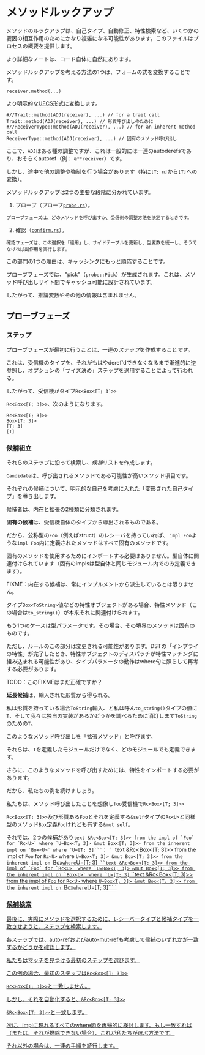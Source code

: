 # <!--Method lookup--> メソッドルックアップ

<!--Method lookup can be rather complex due to the interaction of a number of factors, such as self types, autoderef, trait lookup, etc. This file provides an overview of the process.-->
メソッドのルックアップは、自己タイプ、自動修正、特性検索など、いくつかの要因の相互作用のためにかなり複雑になる可能性があります。このファイルはプロセスの概要を提供します。
<!--More detailed notes are in the code itself, naturally.-->
より詳細なノートは、コード自体に自然にあります。

<!--One way to think of method lookup is that we convert an expression of the form:-->
メソッドルックアップを考える方法の1つは、フォームの式を変換することです。

```rust,ignore
receiver.method(...)
```

<!--into a more explicit [UFCS] form:-->
より明示的な[UFCS]形式に変換します。

```rust,ignore
#//Trait::method(ADJ(receiver), ...) // for a trait call
Trait::method(ADJ(receiver), ...) // 形質呼び出しのために
#//ReceiverType::method(ADJ(receiver), ...) // for an inherent method call
ReceiverType::method(ADJ(receiver), ...) // 固有のメソッド呼び出し
```

<!--Here `ADJ` is some kind of adjustment, which is typically a series of autoderefs and then possibly an autoref (eg, `&**receiver`).-->
ここで、`ADJ`はある種の調整ですが、これは一般的には一連のautoderefsであり、おそらくautoref（例： `&**receiver`）です。
<!--However we sometimes do other adjustments and coercions along the way, in particular unsizing (eg, converting from `[T; n]` to `[T]`).-->
しかし、途中で他の調整や強制を行う場合があります（特に`[T; n]`から`[T]`への変換）。

<!--Method lookup is divided into two major phases:-->
メソッドルックアップは2つの主要な段階に分かれています。

1. <!--Probing ([`probe.rs`][probe]).-->
    プローブ（プローブ[`probe.rs`][probe]）。
<!--The probe phase is when we decide what method to call and how to adjust the receiver.-->
    プローブフェーズは、どのメソッドを呼び出すか、受信側の調整方法を決定するときです。
2. <!--Confirmation ([`confirm.rs`][confirm]).-->
    確認（[`confirm.rs`][confirm]）。
<!--The confirmation phase "applies"this selection, updating the side-tables, unifying type variables, and otherwise doing side-effectful things.-->
    確認フェーズは、この選択を「適用」し、サイドテーブルを更新し、型変数を統一し、そうでなければ副作用を実行します。

<!--One reason for this division is to be more amenable to caching.-->
この部門の1つの理由は、キャッシングにもっと順応することです。
<!--The probe phase produces a "pick"(`probe::Pick`), which is designed to be cacheable across method-call sites.-->
プローブフェーズでは、"pick"（`probe::Pick`）が生成されます。これは、メソッド呼び出しサイト間でキャッシュ可能に設計されています。
<!--Therefore, it does not include inference variables or other information.-->
したがって、推論変数やその他の情報は含まれません。

<!--[UFCS]: https://github.com/rust-lang/rfcs/blob/master/text/0132-ufcs.md
 [probe]: https://doc.rust-lang.org/nightly/nightly-rustc/rustc_typeck/check/method/probe/
 [confirm]: https://doc.rust-lang.org/nightly/nightly-rustc/rustc_typeck/check/method/confirm/
-->
[UFCS]: https://github.com/rust-lang/rfcs/blob/master/text/0132-ufcs.md
 [probe]: https://doc.rust-lang.org/nightly/nightly-rustc/rustc_typeck/check/method/probe/
 [confirm]: https://doc.rust-lang.org/nightly/nightly-rustc/rustc_typeck/check/method/confirm/


## <!--The Probe phase--> プローブフェーズ

### <!--Steps--> ステップ

<!--The first thing that the probe phase does is to create a series of *steps*.-->
プローブフェーズが最初に行うことは、一連の*ステップ*を作成すること*です*。
<!--This is done by progressively dereferencing the receiver type until it cannot be deref'd anymore, as well as applying an optional "unsize"step.-->
これは、受信機のタイプを、それがもはやderef'dできなくなるまで漸進的に逆参照し、オプションの「サイズ決め」ステップを適用することによって行われる。
<!--So if the receiver has type `Rc<Box<[T; 3]>>`-->
したがって、受信機がタイプ`Rc<Box<[T; 3]>>`
<!--`Rc<Box<[T; 3]>>`, this might yield:-->
`Rc<Box<[T; 3]>>`、次のようになります。

```rust,ignore
Rc<Box<[T; 3]>>
Box<[T; 3]>
[T; 3]
[T]
```

### <!--Candidate assembly--> 候補組立

<!--We then search along those steps to create a list of *candidates*.-->
それらのステップに沿って検索し、*候補*リストを作成します。
<!--A `Candidate` is a method item that might plausibly be the method being invoked.-->
`Candidate`は、呼び出されるメソッドである可能性が高いメソッド項目です。
<!--For each candidate, we'll derive a "transformed self type"that takes into account explicit self.-->
それぞれの候補について、明示的な自己を考慮に入れた「変形された自己タイプ」を導き出します。

<!--Candidates are grouped into two kinds, inherent and extension.-->
候補者は、内在と拡張の2種類に分類されます。

<!--**Inherent candidates** are those that are derived from the type of the receiver itself.-->
**固有の候補**は、受信機自体のタイプから導出されるものである。
<!--So, if you have a receiver of some nominal type `Foo` (eg, a struct), any methods defined within an impl like `impl Foo` are inherent methods.-->
だから、公称型の`Foo`（例えばstruct）のレシーバを持っていれば、 `impl Foo`ような`impl Foo`内に定義されたメソッドはすべて固有のメソッドです。
<!--Nothing needs to be imported to use an inherent method, they are associated with the type itself (note that inherent impls can only be defined in the same module as the type itself).-->
固有のメソッドを使用するためにインポートする必要はありません。型自体に関連付けられています（固有のimplsは型自体と同じモジュール内でのみ定義できます）。

<!--FIXME: Inherent candidates are not always derived from impls.-->
FIXME：内在する候補は、常にインプルメントから派生しているとは限りません。
<!--If you have a trait object, such as a value of type `Box<ToString>`, then the trait methods (`to_string()`, in this case) are inherently associated with it.-->
タイプ`Box<ToString>`値などの特性オブジェクトがある場合、特性メソッド（この場合は`to_string()`）が本来それに関連付けられます。
<!--Another case is type parameters, in which case the methods of their bounds are inherent.-->
もう1つのケースは型パラメータです。その場合、その境界のメソッドは固有のものです。
<!--However, this part of the rules is subject to change: when DST's "impl Trait for Trait"is complete, trait object dispatch could be subsumed into trait matching, and the type parameter behavior should be reconsidered in light of where clauses.-->
ただし、ルールのこの部分は変更される可能性があります。DSTの「インプライの特性」が完了したとき、特性オブジェクトのディスパッチが特性マッチングに組み込まれる可能性があり、タイプパラメータの動作はwhere句に照らして再考する必要があります。

<!--TODO: Is this FIXME still accurate?-->
TODO：このFIXMEはまだ正確ですか？

<!--**Extension candidates** are derived from imported traits.-->
**延長候補**は、輸入された形質から得られる。
<!--If I have the trait `ToString` imported, and I call `to_string()` on a value of type `T`, then we will go off to find out whether there is an impl of `ToString` for `T`.-->
私は形質を持っている場合`ToString`輸入、と私は呼ん`to_string()`タイプの値に`T`、そして我々は独自の実装があるかどうかを調べるために消灯します`ToString`のための`T`。
<!--These kinds of method calls are called "extension methods".-->
このようなメソッド呼び出しを「拡張メソッド」と呼びます。
<!--They can be defined in any module, not only the one that defined `T`.-->
それらは、`T`を定義したモジュールだけでなく、どのモジュールでも定義できます。
<!--Furthermore, you must import the trait to call such a method.-->
さらに、このようなメソッドを呼び出すためには、特性をインポートする必要があります。

<!--So, let's continue our example.-->
だから、私たちの例を続けましょう。
<!--Imagine that we were calling a method `foo` with the receiver `Rc<Box<[T; 3]>>`-->
私たちは、メソッド呼び出したことを想像し`foo`受信機で`Rc<Box<[T; 3]>>`
<!--`Rc<Box<[T; 3]>>` and there is a trait `Foo` that defines it with `&self` for the type `Rc<U>` as well as a method on the type `Box` that defines `Foo` but with `&mut self`.-->
`Rc<Box<[T; 3]>>`及び形質ある`Foo`とそれを定義する`&self`タイプの`Rc<U>`と同様型のメソッド`Box`定義`Foo`けれども有する`&mut self`。
<!--Then we might have two candidates: ` ``text &Rc<Box<[T; 3]>> from the impl of `Foo` for `Rc<U>` where `U=Box<T; 3]> &mut Box<[T; 3]>> from the inherent impl on `Box<U>` where `U=[T; 3]```-->
それでは、2つの候補があり``text &Rc<Box<[T; 3]>> from the impl of `Foo` for `Rc<U>` where `U=Box<T; 3]> &mut Box<[T; 3]>> from the inherent impl on `Box<U>` where `U=[T; 3]```： ` ``text &Rc<Box<[T; 3]>> from the impl of `Foo` for `Rc<U>` where `U=Box<T; 3]> &mut Box<[T; 3]>> from the inherent impl on `Box<U>` where `U=[T; 3]```
``text &Rc<Box<[T; 3]>> from the impl of `Foo` for `Rc<U>` where `U=Box<T; 3]> &mut Box<[T; 3]>> from the inherent impl on `Box<U>` where `U=[T; 3]``` <!--``text &Rc<Box<[T; 3]>> from the impl of `Foo` for `Rc<U>` where `U=Box<T; 3]> &mut Box<[T; 3]>> from the inherent impl on `Box<U>` where `U=[T; 3]``` `-->
``text &Rc<Box<[T; 3]>> from the impl of `Foo` for `Rc<U>` where `U=Box<T; 3]> &mut Box<[T; 3]>> from the inherent impl on `Box<U>` where `U=[T; 3]``` `

### <!--Candidate search--> 候補検索

<!--Finally, to actually pick the method, we will search down the steps, trying to match the receiver type against the candidate types.-->
最後に、実際にメソッドを選択するために、レシーバータイプと候補タイプを一致させようと、ステップを検索します。
<!--At each step, we also consider an auto-ref and auto-mut-ref to see whether that makes any of the candidates match.-->
各ステップでは、auto-refおよびauto-mut-refも考慮して候補のいずれかが一致するかどうかを確認します。
<!--We pick the first step where we find a match.-->
私たちはマッチを見つける最初のステップを選びます。

<!--In the case of our example, the first step is `Rc<Box<[T; 3]>>`-->
この例の場合、最初のステップは`Rc<Box<[T; 3]>>`
<!--`Rc<Box<[T; 3]>>`, which does not itself match any candidate.-->
`Rc<Box<[T; 3]>>`と一致しません。
<!--But when we autoref it, we get the type `&Rc<Box<[T; 3]>>`-->
しかし、それを自動化すると、`&Rc<Box<[T; 3]>>`
<!--`&Rc<Box<[T; 3]>>` which does match.-->
`&Rc<Box<[T; 3]>>`と一致します。
<!--We would then recursively consider all where-clauses that appear on the impl: if those match (or we cannot rule out that they do), then this is the method we would pick.-->
次に、implに現れるすべてのwhere節を再帰的に検討します。もし一致すれば（または、それが排除できない場合）、これが私たちが選ぶ方法です。
<!--Otherwise, we would continue down the series of steps.-->
それ以外の場合は、一連の手順を続行します。

